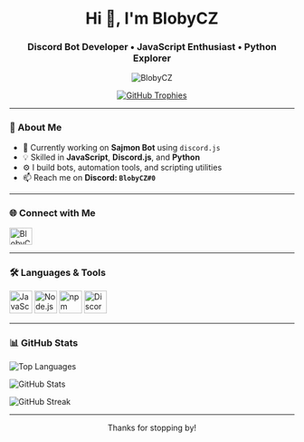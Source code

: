<h1 align="center">Hi 👋, I'm BlobyCZ</h1>
<h3 align="center">Discord Bot Developer • JavaScript Enthusiast • Python Explorer</h3>

<p align="center">
  <img src="https://komarev.com/ghpvc/?username=NotBloby&label=Profile%20views&color=0e75b6&style=flat" alt="BlobyCZ" />
</p>

<p align="center">
  <a href="https://github.com/ryo-ma/github-profile-trophy">
    <img src="https://github-profile-trophy.vercel.app/?username=NotBloby&theme=tokyonight&margin-w=15&margin-h=15" alt="GitHub Trophies" />
  </a>
</p>

---

### 🚀 About Me

- 🔭 Currently working on **Sajmon Bot** using `discord.js`
- 💡 Skilled in **JavaScript**, **Discord.js**, and **Python**
- ⚙️ I build bots, automation tools, and scripting utilities
- 📫 Reach me on **Discord: `BlobyCZ#0`**

---

### 🌐 Connect with Me

<p>
  <a href="https://discord.com/users/BlobyCZ#0" target="_blank">
    <img align="center" src="https://raw.githubusercontent.com/rahuldkjain/github-profile-readme-generator/master/src/images/icons/Social/discord.svg" alt="BlobyCZ#0" height="30" width="40" />
  </a>
</p>

---

### 🛠️ Languages & Tools

<p align="left">
  <img src="https://cdn.jsdelivr.net/gh/devicons/devicon/icons/javascript/javascript-original.svg" width="40" height="40" alt="JavaScript"/>
  <img src="https://cdn.jsdelivr.net/gh/devicons/devicon/icons/nodejs/nodejs-original.svg" width="40" height="40" alt="Node.js"/>
  <img src="https://cdn.jsdelivr.net/gh/devicons/devicon/icons/npm/npm-original-wordmark.svg" width="40" height="40" alt="npm"/>
  <img src="https://icon.icepanel.io/Technology/svg/Discord.js.svg" height="40" alt="Discord.js"/>
</p>

---

### 📊 GitHub Stats

<p align="left">
  <img src="https://github-readme-stats.vercel.app/api/top-langs?username=NotBloby&show_icons=true&locale=en&layout=compact&theme=tokyonight" alt="Top Languages" />
</p>

<p align="left">
  <img src="https://github-readme-stats.vercel.app/api?username=NotBloby&show_icons=true&locale=en&theme=tokyonight" alt="GitHub Stats" />
</p>

<p align="left">
  <img src="https://github-readme-streak-stats.herokuapp.com/?user=NotBloby&theme=tokyonight" alt="GitHub Streak" />
</p>

---

<p align="center">Thanks for stopping by!</p>
